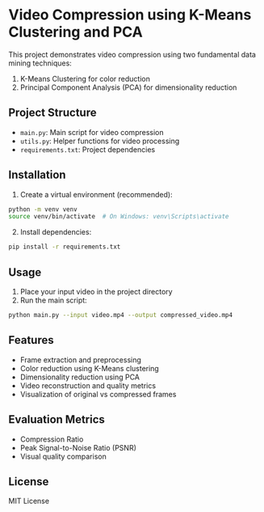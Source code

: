 # Video Compression using K-Means Clustering and PCA

This project demonstrates video compression using two fundamental data mining techniques:
1. K-Means Clustering for color reduction
2. Principal Component Analysis (PCA) for dimensionality reduction

## Project Structure
- `main.py`: Main script for video compression
- `utils.py`: Helper functions for video processing
- `requirements.txt`: Project dependencies

## Installation
1. Create a virtual environment (recommended):
```bash
python -m venv venv
source venv/bin/activate  # On Windows: venv\Scripts\activate
```

2. Install dependencies:
```bash
pip install -r requirements.txt
```

## Usage
1. Place your input video in the project directory
2. Run the main script:
```bash
python main.py --input video.mp4 --output compressed_video.mp4
```

## Features
- Frame extraction and preprocessing
- Color reduction using K-Means clustering
- Dimensionality reduction using PCA
- Video reconstruction and quality metrics
- Visualization of original vs compressed frames

## Evaluation Metrics
- Compression Ratio
- Peak Signal-to-Noise Ratio (PSNR)
- Visual quality comparison

## License
MIT License 